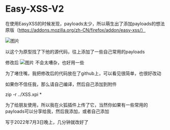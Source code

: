 # Easy-XSS-V2

在使用EasyXSS的时候发现，payloads太少，所以萌生出了添加payloads的想法
原版（https://addons.mozilla.org/zh-CN/firefox/addon/easy-xss/）

![图片](https://user-images.githubusercontent.com/54035968/177011717-a5a2149f-b6d6-44a4-bb35-5cf45be69d3d.png)


以这个为原型找了下他的源代码，往上添加了一些自己常用的payloads

修改后
![图片](https://user-images.githubusercontent.com/54035968/177011780-85f549c6-a80d-4a95-9a92-11a57a409bb6.png)
不会太嘈杂，也好用一些


为了堵住嘴，我把修改后的代码放在了github上，可以看见很简单，也很好改动


如果你不信任我，那么请自己编译，然后自己添加到附件

zip -r ../XSS.xpi *


为了给朋友使用，所以我在火狐插件上传了它，当然你如果有一些常用的payloads可以分享给我，然后我添加，或者自己添加

写于2022年7月3日晚上，几分钟就改好了
